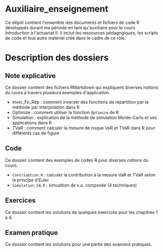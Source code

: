 # Auxiliaire_enseignement
Ce dépôt contient l'ensemble des documents et fichiers de code R développés durant ma période en tant qu'auxiliaire pour le cours Introduction à l'actuariat II. Il inclut les ressources pédagogiques, les scripts de code et tout autre matériel créé dans le cadre de ce rôle.

# Description des dossiers

## Note explicative
Ce dossier contient des fichiers RMarkdown qui expliquent diverses notions du cours à travers plusieurs exemples d'application.
- Inver_Fn_Rep : comment inverser des fonctions de répartition par la méthode par interpolation dans R
- Optimize : comment utiliser la fonction `Optimize` de R
- Simulation : explication de la méthode de simulation Monte-Carlo et ses applications dans R
- TVaR : comment calculer la mesure de risque VaR et TVaR dans R pour différents cas de figure

## Code

Ce dossier contient des exemples de codes R pour diverses notions du cours.
- `Contriubtion.R` : calculer la contribution à la mesure VaR et TVaR selon le principe d'Euler
- `Simulation_SA.R` : simualtion de v.a. composée (4 techniques)


## Exercices 
Ce dossier contient les solutions de quelques exercices pour les chapitres 1 à 4.

## Examen pratique
Ce dossier contient les solutions pour une partie des examens pratiques.
